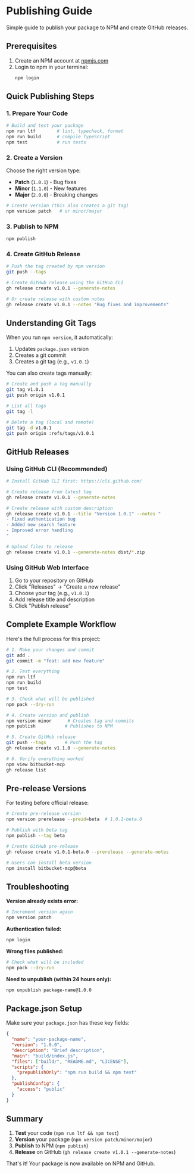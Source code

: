 # Publishing Guide

Simple guide to publish your package to NPM and create GitHub releases.

## Prerequisites

1. Create an NPM account at [npmjs.com](https://www.npmjs.com/)
2. Login to npm in your terminal:
   ```bash
   npm login
   ```

## Quick Publishing Steps

### 1. Prepare Your Code
```bash
# Build and test your package
npm run ltf        # lint, typecheck, format
npm run build      # compile TypeScript
npm test           # run tests
```

### 2. Create a Version
Choose the right version type:
- **Patch** (`1.0.1`) - Bug fixes
- **Minor** (`1.1.0`) - New features
- **Major** (`2.0.0`) - Breaking changes

```bash
# Create version (this also creates a git tag)
npm version patch   # or minor/major
```

### 3. Publish to NPM
```bash
npm publish
```

### 4. Create GitHub Release
```bash
# Push the tag created by npm version
git push --tags

# Create GitHub release using the GitHub CLI
gh release create v1.0.1 --generate-notes

# Or create release with custom notes
gh release create v1.0.1 --notes "Bug fixes and improvements"
```

## Understanding Git Tags

When you run `npm version`, it automatically:
1. Updates `package.json` version
2. Creates a git commit
3. Creates a git tag (e.g., `v1.0.1`)

You can also create tags manually:
```bash
# Create and push a tag manually
git tag v1.0.1
git push origin v1.0.1

# List all tags
git tag -l

# Delete a tag (local and remote)
git tag -d v1.0.1
git push origin :refs/tags/v1.0.1
```

## GitHub Releases

### Using GitHub CLI (Recommended)
```bash
# Install GitHub CLI first: https://cli.github.com/

# Create release from latest tag
gh release create v1.0.1 --generate-notes

# Create release with custom description
gh release create v1.0.1 --title "Version 1.0.1" --notes "
- Fixed authentication bug
- Added new search feature
- Improved error handling
"

# Upload files to release
gh release create v1.0.1 --generate-notes dist/*.zip
```

### Using GitHub Web Interface
1. Go to your repository on GitHub
2. Click "Releases" → "Create a new release"
3. Choose your tag (e.g., `v1.0.1`)
4. Add release title and description
5. Click "Publish release"

## Complete Example Workflow

Here's the full process for this project:

```bash
# 1. Make your changes and commit
git add .
git commit -m "feat: add new feature"

# 2. Test everything
npm run ltf
npm run build
npm test

# 3. Check what will be published
npm pack --dry-run

# 4. Create version and publish
npm version minor      # Creates tag and commits
npm publish           # Publishes to NPM

# 5. Create GitHub release
git push --tags       # Push the tag
gh release create v1.1.0 --generate-notes

# 6. Verify everything worked
npm view bitbucket-mcp
gh release list
```

## Pre-release Versions

For testing before official release:

```bash
# Create pre-release version
npm version prerelease --preid=beta  # 1.0.1-beta.0

# Publish with beta tag
npm publish --tag beta

# Create GitHub pre-release
gh release create v1.0.1-beta.0 --prerelease --generate-notes

# Users can install beta version
npm install bitbucket-mcp@beta
```

## Troubleshooting

**Version already exists error:**
```bash
# Increment version again
npm version patch
```

**Authentication failed:**
```bash
npm login
```

**Wrong files published:**
```bash
# Check what will be included
npm pack --dry-run
```

**Need to unpublish (within 24 hours only):**
```bash
npm unpublish package-name@1.0.0
```

## Package.json Setup

Make sure your `package.json` has these key fields:

```json
{
  "name": "your-package-name",
  "version": "1.0.0",
  "description": "Brief description",
  "main": "build/index.js",
  "files": ["build/", "README.md", "LICENSE"],
  "scripts": {
    "prepublishOnly": "npm run build && npm test"
  },
  "publishConfig": {
    "access": "public"
  }
}
```

## Summary

1. **Test** your code (`npm run ltf && npm test`)
2. **Version** your package (`npm version patch/minor/major`)
3. **Publish** to NPM (`npm publish`)
4. **Release** on GitHub (`gh release create v1.0.1 --generate-notes`)

That's it! Your package is now available on NPM and GitHub.
